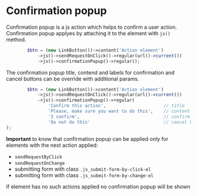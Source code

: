 # Confirmation popup 

Confirmation popup is a js action which helps to confirm a user action. Confirmation popup applyes by attaching it to the element with ``js()`` method.

```php
        $btn = (new LinkButton())->content('Action element')
            ->js()->sendRequestOnClick()->regular(url()->current())
            ->js()->confirmationPopup()->regular();
``` 

The confirmation popup title, contend and labels for confirmation and cancel buttons can be override with additional params.

```php
        $btn = (new LinkButton())->content('Action element')
            ->js()->sendRequestOnClick()->regular(url()->current())
            ->js()->confirmationPopup()->regular(
                'Confirm this action',                      // title
                'Please, make sure you want to do this',    // content
                'I confirm',                                // confirm button
                'Do not do this'                            // cancel button    
);
```

**Important** to know that confirmation popup can be applied only for elements with the next action applied:

-  ``sendRequestByClick``
-  ``sendRequestOnChange``
-  submitting form with class ``.js_submit-form-by-click-el``
-  submitting form with class ``.js_submit-form-by-change-el``

If element has no such actions applied no confirmation popup will be shown
